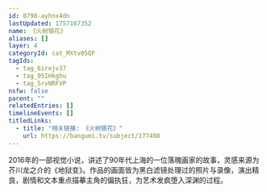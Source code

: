 ```yaml
---
id: 0798-ayhnx4dn
lastUpdated: 1757167352
name: 《火树银花》
aliases: []
layer: 4
categoryId: cat_MXtv05QF
tagIds:
  - tag_6irejv37
  - tag_95IHkghu
  - tag_5rvNRFVP
nsfw: false
parent: ""
relatedEntries: []
timelineEvents: []
titledLinks:
  - title: "相关链接: 《火树银花》"
    url: https://bangumi.tv/subject/177498
---
```


2016年的一部视觉小说，讲述了90年代上海的一位落魄画家的故事，灵感来源为芥川龙之介的《地狱变》。作品的画面皆为黑白滤镜处理过的照片与录像，演出精良，剧情和文本重点描摹主角的偏执狂，为艺术发疯堕入深渊的过程。
